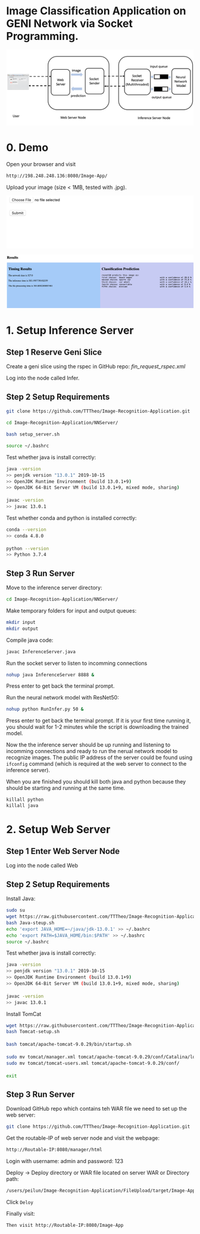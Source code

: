 



# Image Classification Application on GENI Network via Socket Programming.

![Screen Shot 2019-12-11 at 21.25.04](./overview.png)



# 0. Demo

Open your browser and visit

```bash
http://198.248.248.136:8080/Image-App/
```

Upload your image (size < 1MB, tested with .jpg).

![1](./web1.png)

![2](./web2.png)



# 1. Setup Inference Server



## Step 1 Reserve Geni Slice

Create a geni slice using the rspec in GitHub repo: *fin_request_rspec.xml* 

Log into the node called Infer.



## Step 2 Setup Requirements

```bash
git clone https://github.com/TTTheo/Image-Recognition-Application.git
```

```bash
cd Image-Recognition-Application/NNServer/
```

```bash
bash setup_server.sh
```

```bash
source ~/.bashrc
```

Test whether java is install correctly:

```bash
java -version
>> penjdk version "13.0.1" 2019-10-15
>> OpenJDK Runtime Environment (build 13.0.1+9)
>> OpenJDK 64-Bit Server VM (build 13.0.1+9, mixed mode, sharing)

javac -version
>> javac 13.0.1
```

Test whether conda and python is installed correctly:

```bash
conda --version
>> conda 4.8.0

python --version
>> Python 3.7.4
```



## Step 3 Run Server

Move to the inference server directory:

```bash
cd Image-Recognition-Application/NNServer/
```

Make temporary folders for input and output queues:

```bash
mkdir input
mkdir output
```



Compile java code:

```bash
javac InferenceServer.java
```

Run the socket server to listen to incomming connections

```bash
nohup java InferenceServer 8888 &
```

Press enter to get back the terminal prompt.



Run the neural network model with ResNet50:

```bash
nohup python RunInfer.py 50 &
```

Press enter to get back the terminal prompt. If it is your first time running it, you should wait for 1-2 minutes while the script is downloading the trained model.



Now the the inference server should be up running and listening to incomming connections and ready to run the nerual network model to recognize images. The public IP address of the server could be found using `ifconfig` command (which is required at the web server to connect to the inference server).

When you are finished you should kill both java and python because they should be starting and running at the same time.

```vi nohup.out
killall python
killall java
```



# 2. Setup Web Server



## Step 1 Enter Web Server Node

Log into the node called Web



## Step 2 Setup Requirements

Install Java:

```bash
sudo su
wget https://raw.githubusercontent.com/TTTheo/Image-Recognition-Application/master/Java-steup.sh
bash Java-steup.sh
echo 'export JAVA_HOME=~/java/jdk-13.0.1' >> ~/.bashrc 
echo 'export PATH=$JAVA_HOME/bin:$PATH' >> ~/.bashrc 
source ~/.bashrc
```

Test whether java is install correctly:

```bash
java -version
>> penjdk version "13.0.1" 2019-10-15
>> OpenJDK Runtime Environment (build 13.0.1+9)
>> OpenJDK 64-Bit Server VM (build 13.0.1+9, mixed mode, sharing)

javac -version
>> javac 13.0.1
```



Install TomCat

```bash
wget https://raw.githubusercontent.com/TTTheo/Image-Recognition-Application/master/Tomcat-setup.sh
bash Tomcat-setup.sh

bash tomcat/apache-tomcat-9.0.29/bin/startup.sh

sudo mv tomcat/manager.xml tomcat/apache-tomcat-9.0.29/conf/Catalina/localhost/
sudo mv tomcat/tomcat-users.xml tomcat/apache-tomcat-9.0.29/conf/

exit
```



## Step 3 Run Server

Download GitHub repo which contains teh WAR file we need to set up the web server:

```bash
git clone https://github.com/TTTheo/Image-Recognition-Application.git
```



Get the routable-IP of web server node and visit the webpage:

```bash
http://Routable-IP:8080/manager/html
```

Login with username: admin and password: 123

Deploy -> Deploy directory or WAR file located on server
WAR or Directory path: 

```bash
/users/peilun/Image-Recognition-Application/FileUpload/target/Image-App.war
```

Click `Deloy`



Finally visit:

```bash
Then visit http://Routable-IP:8080/Image-App
```

